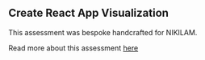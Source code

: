 ## Create React App Visualization

This assessment was bespoke handcrafted for NIKILAM.

Read more about this assessment [here](https://react.eogresources.com)
